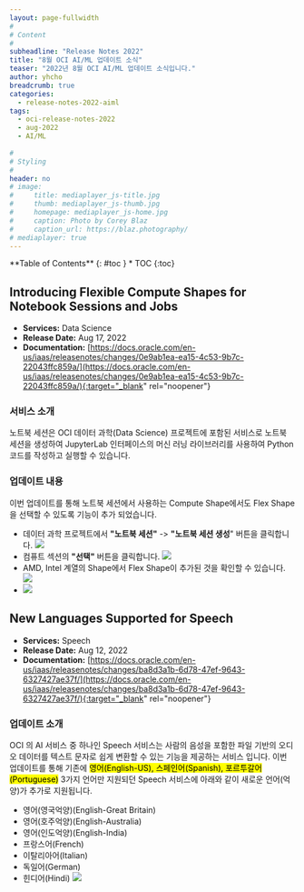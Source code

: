 ```yaml
---
layout: page-fullwidth
#
# Content
#
subheadline: "Release Notes 2022"
title: "8월 OCI AI/ML 업데이트 소식"
teaser: "2022년 8월 OCI AI/ML 업데이트 소식입니다."
author: yhcho
breadcrumb: true
categories:
  - release-notes-2022-aiml
tags:
  - oci-release-notes-2022
  - aug-2022
  - AI/ML
  
#
# Styling
#
header: no
# image:
#     title: mediaplayer_js-title.jpg
#     thumb: mediaplayer_js-thumb.jpg
#     homepage: mediaplayer_js-home.jpg
#     caption: Photo by Corey Blaz
#     caption_url: https://blaz.photography/
# mediaplayer: true
---
```

 
<div class="panel radius" markdown="1">
**Table of Contents**
{: #toc }
*  TOC
{:toc}
</div>

## Introducing Flexible Compute Shapes for Notebook Sessions and Jobs
* **Services:** Data Science
* **Release Date:** Aug 17, 2022
* **Documentation:** [https://docs.oracle.com/en-us/iaas/releasenotes/changes/0e9ab1ea-ea15-4c53-9b7c-22043ffc859a/](https://docs.oracle.com/en-us/iaas/releasenotes/changes/0e9ab1ea-ea15-4c53-9b7c-22043ffc859a/){:target="_blank" rel="noopener"}

### 서비스 소개
노트북 세션은 OCI 데이터 과학(Data Science) 프로젝트에 포함된 서비스로 노트북 세션을 생성하여 JupyterLab 인터페이스의 머신 러닝 라이브러리를 사용하여 Python 코드를 작성하고 실행할 수 있습니다.

### 업데이트 내용
이번 업데이트를 통해 노트북 세션에서 사용하는 Compute Shape에서도 Flex Shape을 선택할 수 있도록 기능이 추가 되었습니다.
- 데이터 과학 프로젝트에서 **"노트북 세션"** -> **"노트북 세션 생성**" 버튼을 클릭합니다.
  ![]({{site.urlblogimg2022_2023}}/assets/img/aiml/2022/oci-202208-release-md-1.png " ")
- 컴퓨트 섹션의 **"선택"** 버튼을 클릭합니다.
  ![]({{site.urlblogimg2022_2023}}/assets/img/aiml/2022/oci-202208-release-md-2.png " ")
- AMD, Intel 계열의 Shape에서 Flex Shape이 추가된 것을 확인할 수 있습니다.
  ![]({{site.urlblogimg2022_2023}}/assets/img/aiml/2022/oci-202208-release-md-3.png " ")
- ![]({{site.urlblogimg2022_2023}}/assets/img/aiml/2022/oci-202208-release-md-4.png " ")


## New Languages Supported for Speech
* **Services:** Speech
* **Release Date:** Aug 12, 2022
* **Documentation:** [https://docs.oracle.com/en-us/iaas/releasenotes/changes/ba8d3a1b-6d78-47ef-9643-6327427ae37f/](https://docs.oracle.com/en-us/iaas/releasenotes/changes/ba8d3a1b-6d78-47ef-9643-6327427ae37f/){:target="_blank" rel="noopener"}

### 업데이트 소개
OCI 의 AI 서비스 중 하나인 Speech 서비스는 사람의 음성을 포함한 파일 기반의 오디오 데이터를 텍스트 문자로 쉽게 변환할 수 있는 기능을 제공하는 서비스 입니다.
이번 업데이트를 통해 기존에 <mark>영어(English-US), 스페인어(Spanish), 포르투갈어(Portuguese)</mark> 3가지 언어만 지원되던 Speech 서비스에 아래와 같이 새로운 언어(억양)가 추가로 지원됩니다.
- 영어(영국억양)(English-Great Britain)
- 영어(호주억양)(English-Australia)
- 영어(인도억양)(English-India)
- 프랑스어(French)
- 이탈리아어(Italian)
- 독일어(German)
- 힌디어(Hindi)
  ![]({{site.urlblogimg2022_2023}}/assets/img/aiml/2022/oci-202208-release-md-5.png " ")